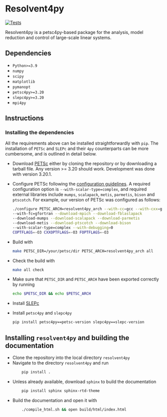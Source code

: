 # Resolvent4py

[![Tests](https://github.com/albertopadovan/resolvent4py/actions/workflows/tests.yml/badge.svg)](https://github.com/albertopadovan/resolvent4py/actions/workflows/tests.yml)

Resolvent4py is a petsc4py-based package for the analysis, model reduction
and control of large-scale linear systems. 

## Dependencies
- `Python>=3.9`
- `numpy`
- `scipy`
- `matplotlib`
- `pymanopt`
- `petsc4py>=3.20`
- `slepc4py>=3.20`
- `mpi4py`

## Instructions

### Installing the dependencies

All the requirements above can be installed straightforwardly with `pip`. 
The installation of `PETSc` and `SLEPc` and their `4py` counterparts can be 
more cumbersome, and is outlined in detail below.


- Download [PETSc](https://petsc.org/release/install/download/) either by 
    cloning the repository or by downloading a tarball file. Any version >= 3.20
    should work. Development was done with version 3.20.1.
- Configure PETSc following the [configuration guidelines](
    https://petsc.org/release/install/install/). A required configuration option
    is `--with-scalar-type=complex`, and required external libraries include
    `mumps`, `scalapack`, `metis`, `parmetis`, `bison` and `ptscotch`.
    For example, our version of PETSc was configured as follows:

    ```bash
    ./configure PETSC_ARCH=resolvent4py_arch --with-cc=gcc --with-cxx=g++ 
    --with-fc=gfortran --download-mpich --download-fblaslapack 
    --download-mumps --download-scalapack --download-parmetis 
    --download-metis --download-ptscotch --download-bison 
    --with-scalar-type=complex --with-debugging=0 
    COPTFLAGS=-O3 CXXOPTFLAGS=-O3 FOPTFLAGS=-O3
    ```
- Build with
    ```bash
    make PETSC_DIR=/your/petsc/dir PETSC_ARCH=resolvent4py_arch all 
    ```
- Check the build with
    ```bash
    make all check
    ```
- Make sure that `PETSC_DIR` and `PETSC_ARCH` have been exported 
    correctly by running
    ```bash
    echo $PETSC_DIR && echo $PETSC_ARCH
    ```
- Install [SLEPc](https://slepc.upv.es/documentation/instal.htm)
- Install `petsc4py` and `slepc4py`
    ```bash
    pip install petsc4py==petsc-version slepc4py==slepc-version 
    ```

## Installing `resolvent4py` and building the documentation

- Clone the repository into the local directory `resolvent4py`
- Navigate to the directory `resolvent4py` and run
    ```bash
        pip install .
    ```
- Unless already available, download `sphinx` to build the documentation
    ```bash
        pip install sphinx sphinx-rtd-theme
    ```
- Build the documentation and open it with
    ```bash
        ./compile_html.sh && open build/html/index.html
    ```


